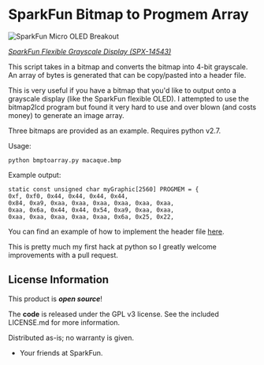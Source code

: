 SparkFun Bitmap to Progmem Array
========================================

![SparkFun Micro OLED Breakout](https://cdn.sparkfun.com//assets/parts/1/2/6/6/6/Flexible-Grayscale-OLED-6.jpg)

[*SparkFun Flexible Grayscale Display (SPX-14543)*](https://www.sparkfun.com/products/14543)

This script takes in a bitmap and converts the bitmap into 4-bit grayscale. An array of bytes is generated that can be copy/pasted into a header file.

This is very useful if you have a bitmap that you'd like to output onto a grayscale display (like the SparkFun flexible OLED). I attempted to use the bitmap2lcd program but found it very hard to use and over blown (and costs money) to generate an image array.

Three bitmaps are provided as an example. Requires python v2.7.

Usage:

    python bmptoarray.py macaque.bmp

Example output:

    static const unsigned char myGraphic[2560] PROGMEM = {
    0xf, 0xf0, 0x44, 0x44, 0x44, 0x44, 
    0x84, 0xa9, 0xaa, 0xaa, 0xaa, 0xaa, 0xaa, 0xaa, 
    0xaa, 0x6a, 0x44, 0x44, 0x54, 0xa9, 0xaa, 0xaa, 
    0xaa, 0xaa, 0xaa, 0xaa, 0xaa, 0x6a, 0x25, 0x22, 


You can find an example of how to implement the header file [here](https://github.com/sparkfun/SparkFun_SSD1320_OLED_Arduino_Library/tree/master/examples/Example2_Graphics).

This is pretty much my first hack at python so I greatly welcome improvements with a pull request.

License Information
-------------------

This product is _**open source**_!

The **code** is released under the GPL v3 license. See the included LICENSE.md for more information.

Distributed as-is; no warranty is given.

- Your friends at SparkFun.